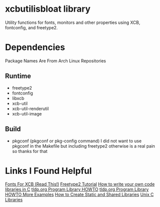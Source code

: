 # xcbutilisbloat library
Utility functions for fonts, monitors and other properties using XCB, fontconfig, and freetype2.
# Dependencies
Package Names Are From Arch Linux Repositories
## Runtime
- freetype2
- fontconfig
- libxcb
- xcb-util
- xcb-util-renderutil
- xcb-util-image
## Build
- pkgconf (pkgconf or pkg-config command)
I did not want to use pkgconf in the Makefile but including freetype2 otherwise is a real pain so thanks for that
# Links I Found Helpful
[Fonts For XCB (Read This!)](https://venam.nixers.net/blog/unix/2018/09/02/fonts-xcb.html)
[Freetype2 Tutorial](https://freetype.org/freetype2/docs/tutorial/step1.html)
[How to write your own code libraries in C](https://www.youtube.com/watch?v=JbHmin2Wtmc)
[tldp.org Program Library HOWTO](https://tldp.org/HOWTO/Program-Library-HOWTO/index.html)
[tldp.org Program Library HOWTO More Examples](https://tldp.org/HOWTO/Program-Library-HOWTO/more-examples.html#AEN288)
[How to Create Static and Shared Libraries](https://stackoverflow.com/questions/27023593/makefile-how-to-create-both-static-and-shared-libraries-in-c)
[Unix C Libraries](https://docencia.ac.upc.edu/FIB/USO/Bibliografia/unix-c-libraries.html)
